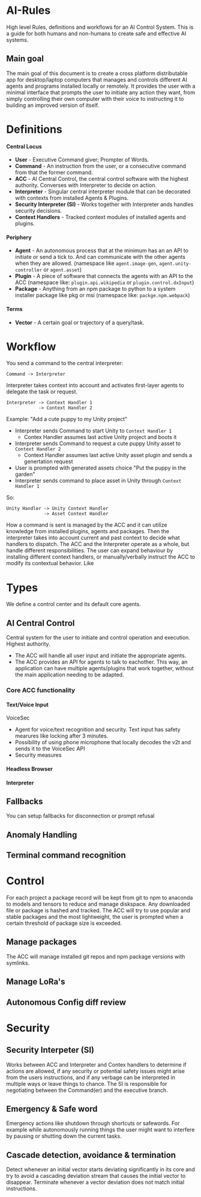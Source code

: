 # AI-Rules
High level Rules, definitions and workflows for an AI Control System.
This is a guide for both humans and non-humans to create safe and effective AI systems.

## Main goal
The main goal of this document is to create a cross platform distributable app for desktop/laptop computers that manages and controls different AI agents and programs installed locally or remotely. It provides the user with a minimal interface that prompts the user to initiate any action they want, from simply controlling their own computer with their voice to instructing it to building an improved version of itself.

# Definitions

#### Central Locus
- **User** - Executive Command giver; Prompter of Words.
- **Command** - An instruction from the user, or a consecutive command from that the former command.
- **ACC** - AI Central Control, the central control software with the highest authority. Converses with Interpreter to decide on action.
- **Interpreter** - Singular central interpreter module that can be decorated with contexts from installed Agents & Plugins.
- **Security Interpreter (SI)** - Works together with Interpreter ands handles security decisions.
- **Context Handlers** - Tracked context modules of installed agents and plugins.

#### Periphery
- **Agent** - An autonomous process that at the minimum has an an API to initiate or send a tick to. And can communicate with the other agents when they are allowed. (namespace like `agent.image-gen`, `agent.unity-controller` or `agent.asset`)
- **Plugin** - A piece of software that connects the agents with an API to the ACC (namespace like: `plugin.api.wikipedia` or `plugin.control.dxInput`)
- **Package** - Anything from an npm package to python to a system installer package like pkg or msi (namespace like: `packge.npm.webpack`)

#### Terms
- **Vector** - A certain goal or trajectory of a query/task.


# Workflow
You send a command to the central interpreter:
```
Command -> Interpreter
```
Interpreter takes context into account and activates first-layer agents to delegate the task or request.

```
Interpreter -> Context Handler 1
            -> Context Handler 2
```
Example:
"Add a cute puppy to my Unity project"
- Interpreter sends Command to start Unity to `Context Handler 1`
  - Contex Handler assumes last active Unity project and boots it
- Interpreter sends Command to request a cute puppy Unity asset to `Context Handler 2`
  - Context Handler assumes last active Unity asset plugin and sends a genertation request
- User is prompted with generated assets choice
"Put the puppy in the garden"
- Interpreter sends command to place asset in Unity through `Context Handler 1`

So:
```
Unity Handler -> Unity Context Handler
              -> Asset Context Handler
```

How a command is sent is managed by the ACC and it can utilize knowledge from installed plugins, agents and packages. Then the interpreter takes into account current and past context to decide what handlers to dispatch. The ACC and the Interpreter operate as a whole, but handle different responsibilities. The user can expand behaviour by installing different context handlers, or manually/verbally instruct the ACC to modify its contextual behavior. Like


# Types
We define a control center and its default core agents.

## AI Central Control
Central system for the user to initiate and control operation and execution. Highest authority.
- The ACC will handle all user input and initiate the appropriate agents.
- The ACC provides an API for agents to talk to eachother. This way, an application can have multiple agents/plugins that work together, without the main application needing to be adapted.


### Core ACC functionality

#### Text/Voice Input
VoiceSec
  - Agent for voice/text recognition and security. Text input has safety mearures like locking after 3 minutes.
  - Possibility of using phone microphone that locally decodes the v2t and sends it to the VoiceSec API
  - Security measures

#### Headless Browser

#### Interpreter

## Fallbacks
You can setup fallbacks for disconnection or prompt refusal

## Anomaly Handling

## Terminal command recognition

# Control
For each project a package record will be kept from git to npm to anaconda to models and tensors to reduce and manage diskspace. Any downloaded file or package is hashed and tracked.
The ACC will try to use popular and stable packages and the most lightweight, the user is prompted when a certain threshold of package size is exceeded.

## Manage packages
The ACC will manage installed git repos and npm package versions with symlinks.


## Manage LoRa's

## Autonomous Config diff review


# Security
## Security Interpeter (SI)
Works between ACC and Interpreter and Contex handlers to determine if actions are allowed, if any security or potential safety issues might arise from the users instructions, and if any verbage can be interpreted in multiple ways or leave things to chance. The SI is responsible for negotiating between the Command(er) and the executive branch.

## Emergency & Safe word
Emergency actions like shutdown through shortcuts or safewords. For example while autonomously running things the user might want to interfere by pausing or shutting down the current tasks.

## Cascade detection, avoidance & termination
Detect whenever an initial vector starts deviating significantly in its core and try to avoid a cascading deviation stream that causes the initial vector to disappear. Terminate whenever a vector deviation does not match initial instructions.